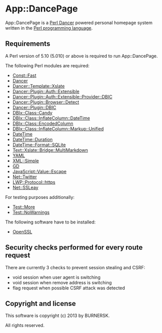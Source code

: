 App::DancePage
==============

App::DancePage is a [Perl Dancer](http://perldancer.org/) powered personal
homepage system written in the
[Perl programming language](http://www.perl.org/).

Requirements
------------

A Perl version of 5.10 (5.010) or above is required to run App::DancePage.

The following Perl modules are required:

* [Const::Fast](http://p3rl.org/Const::Fast)
* [Dancer](http://p3rl.org/Dancer)
* [Dancer::Template::Xslate](http://p3rl.org/Dancer::Template::Xslate)
* [Dancer::Plugin::Auth::Extensible](http://p3rl.org/Dancer::Plugin::Auth::Extensible)
* [Dancer::Plugin::Auth::Extensible::Provider::DBIC](http://p3rl.org/Dancer::Plugin::Auth::Extensible)
* [Dancer::Plugin::Browser::Detect](http://p3rl.org/Dancer::Plugin::Browser::Detect)
* [Dancer::Plugin::DBIC](http://p3rl.org/Dancer::Plugin::DBIC)
* [DBIx::Class::Candy](http://p3rl.org/DBIx::Class::Candy)
* [DBIx::Class::InflateColumn::DateTime](http://p3rl.org/DBIx::Class::InflateColumn::DateTime)
* [DBIx::Class::EncodedColumn](http://p3rl.org/DBIx::Class::EncodedColumn)
* [DBIx::Class::InflateColumn::Markup::Unified](http://p3rl.org/DBIx::Class::InflateColumn::Markup::Unified)
* [DateTime](http://p3rl.org/DateTime)
* [DateTime::Duration](http://p3rl.org/DateTime::Duration)
* [DateTime::Format::SQLite](http://p3rl.org/DateTime::Format::SQLite)
* [Text::Xslate::Bridge::MultiMarkdown](http://p3rl.org/Text::Xslate::Bridge::MultiMarkdown)
* [YAML](http://p3rl.org/YAML)
* [XML::Simple](http://p3rl.org/XML::Simple)
* [GD](http://p3rl.org/GD)
* [JavaScript::Value::Escape](http://p3rl.org/JavaScript::Value::Escape)
* [Net::Twitter](http://p3rl.org/Net::Twitter)
* [LWP::Protocol::https](http://p3rl.org/LWP::Protocol::https)
* [Net::SSLeay](http://p3rl.org/Net::SSLeay)

For testing purposes additionally:

* [Test::More](http://p3rl.org/Test::More)
* [Test::NoWarnings](http://p3rl.org/Test::NoWarnings)

The following software have to be installed:

* [OpenSSL](http://www.openssl.org/)

Security checks performed for every route request
-------------------------------------------------

There are currently 3 checks to prevent session stealing and CSRF:

* void session when user agent is switching
* void session when remove address is switching
* flag request when possible CSRF attack was detected

Copyright and license
---------------------

This software is copyright (c) 2013 by BURNERSK.
 
All rights reserved.
